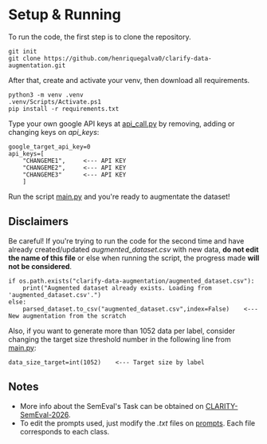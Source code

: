 # Setup & Running
To run the code, the first step is to clone the repository.
```
git init
git clone https://github.com/henriquegalva0/clarify-data-augmentation.git
```
After that, create and activate your venv, then download all requirements.
```
python3 -m venv .venv
.venv/Scripts/Activate.ps1
pip install -r requirements.txt
```
Type your own google API keys at [api_call.py](main/api_call.py) by removing, adding or changing keys on _api_keys_:
```
google_target_api_key=0
api_keys=[
    "CHANGEME1",     <--- API KEY
    "CHANGEME2",     <--- API KEY
    "CHANGEME3"      <--- API KEY
    ]
```
Run the script [main.py](main/main.py) and you're ready to augmentate the dataset!

## Disclaimers
Be careful! If you're trying to run the code for the second time and have already created/updated _augmented_dataset.csv_ with new data, **do not edit the name of this file** or else when running the script, the progress made **will not be considered**.
```
if os.path.exists("clarify-data-augmentation/augmented_dataset.csv"):
    print("Augmented dataset already exists. Loading from 'augmented_dataset.csv'.")
else:
    parsed_dataset.to_csv("augmented_dataset.csv",index=False)    <--- New augmentation from the scratch
```
Also, if you want to generate more than 1052 data per label, consider changing the target size threshold number in the following line from [main.py](main/main.py):
```
data_size_target=int(1052)    <--- Target size by label
```

## Notes
* More info about the SemEval's Task can be obtained on [CLARITY-SemEval-2026](https://konstantinosftw.github.io/CLARITY-SemEval-2026/).
* To edit the prompts used, just modify the *.txt* files on [prompts](main/prompts/). Each file corresponds to each class.
